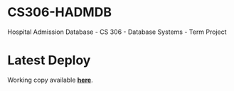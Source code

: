 # CS306-HADMDB
Hospital Admission Database - CS 306 - Database Systems - Term Project

# Latest Deploy
Working copy available **[here](https://hadmdb-cs306.onrender.com)**.

